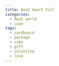 ```yaml
---
title: Box2 heart fill
categories:
  - Real world
  - Love
tags:
  - cardboard
  - package
  - cube
  - gift
  - valentine
  - love
---
```

